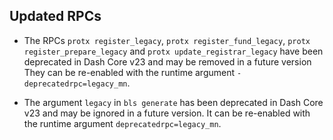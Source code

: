 Updated RPCs
------------

* The RPCs `protx register_legacy`, `protx register_fund_legacy`, `protx register_prepare_legacy` and
  `protx update_registrar_legacy` have been deprecated in Dash Core v23 and may be removed in a future version
  They can be re-enabled with the runtime argument `-deprecatedrpc=legacy_mn`.

* The argument `legacy` in `bls generate` has been deprecated in Dash Core v23 and may be ignored in a future version.
  It can be re-enabled with the runtime argument `deprecatedrpc=legacy_mn`.
